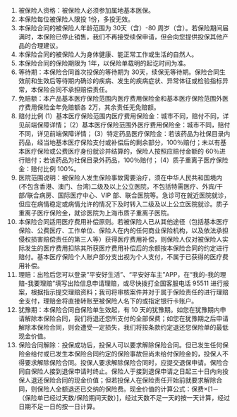 1. 被保险人资格：被保险人必须参加属地基本医保。
2. 本保险每位被保险人限投 1份，多投无效。
3. 本保险合同的被保险人年龄范围为 30天（含）-80 周岁（含）。若保险期间届满时，本保险已停止销售，我们不再接受续保申请，但会向您提供投保其他产品的合理建议。
4. 本保险合同的被保险人为身体健康、能正常工作或生活的自然人。
5. 本保险合同的保险期限为 1年，以保险单载明的起讫时间为准。
6. 等待期：本保险合同首次投保的等待期为 30天，续保无等待期。保险合同生效前和生效后等待期内确诊的疾病、发生的疾病症状、异常体征或检验指标异常，本保险合同不承担赔偿责任。
7. 免赔额：本产品基本医疗保险范围内医疗费用保险金和基本医疗保险范围外医疗费用保险金年免赔额各 2万，其余责任无免赔额。
8. 赔付比例 (1）基本医疗保险范围内医疗费用保险金：城市不同，赔付不同，详见前端保障详情； (2）基本医疗保险范围外医疗费用保险金：城市不同，赔付不同，详见前端保障详情； (3）特定药品医疗保险金：若该药品为社保目录内药品，经当地基本医疗保险支付或补偿后的剩余部分，100％赔付；未以有基本医疗保险或公费医疗身份就诊并结算的，保险人按照应赔付金额的 60％进行赔付；若该药品为社保目录外药品，100％赔付； (4）质子重离子医疗保险金：赔付比例 100%。
9. 医院范围说明：被保险人发生保险事故需要治疗，须在中华人民共和国境内(不包含香港、澳门、台湾)二级及以上公立医院，不包括特需医疗、外宾/干部/联合病房、国际医疗中心、VIP 部、联合医院等。急诊可在就近医院就诊，但应在病情稳定或病情允许的情况下及时转入二级及以上公立医院就诊。质子重离子医疗保险金，就诊医院为上海市质子重离子医院。
10. 本保险合同适用医疗费用补偿原则。若被保险人已从其他途径（包括基本医疗保险、公费医疗、工作单位、保险人在内的任何商业保险机构，以及依法承担侵权损害赔偿责任的第三人等）获得医疗费用补偿，则保险人仅对被保险人实际发生的医疗费用扣除其所获医疗费用补偿后的余额按本保险合同的约定进行赔付。基本医疗保险个人账户部分支出视为个人支付，不属于已获得的医疗费用补偿。
11. 理赔：出险后您可以登录“平安好生活”、“平安好车主”APP，在“我的-我的理赔-我要理赔”填写出险信息申请理赔，或尽快拨打全国客服电话 95511 进行报案，根据指示提交理赔资料；我司将审核案件并对于属于保险责任的进行理赔金支付，理赔金将直接转账至被保险人名下的或指定银行卡账户。
12. 犹豫期：本保险合同自保险单生效起，有 10 天的犹豫期。如您在犹豫期内申请解除本保险合同，我们将退还您所支付的全部保费；如您在犹豫期之后申请解除本保险合同，则会遭受一定损失，我们将按条款约定退还您保险单的最低现金价值。
13. 保险合同解除：投保成功后，投保人可以要求解除保险合同。但已发生任何保险金给付或已发生本保险合同约定的保险事故但尚未给付保险金的，投保人不得要求解除保险合同。投保人要求解除保险合同时，应提交退保申请。保险合同自保险人接到退保申请时终止。保险人于接到退保申请之日起三十日内向投保人退还保险合同的现金价值；但若投保人在保险责任开始前就要求解除合同，则保险人全额退还已交纳的保险费。现金价值的计算公式：保费×[1－（保险单已经过天数/保险期间天数）]，经过天数不足一天的按一天计算，经过日期不足一日的按一日计算。